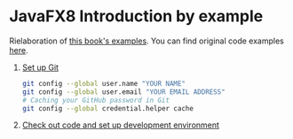 # JavaFX8 Introduction by example
Rielaboration of [this book's examples](http://www.apress.com/9781430264606). You can find original code examples [here](http://www.apress.com/downloadable/download/sample/sample_id/1548/).

1. [Set up Git](https://help.github.com/articles/set-up-git/)

   ```bash
   git config --global user.name "YOUR NAME"
   git config --global user.email "YOUR EMAIL ADDRESS"
   # Caching your GitHub password in Git
   git config --global credential.helper cache   
   ```
2. [Check out code and set up development environment](https://github.com/ecologylab/simpl/wiki/Check-out-code-and-set-up-development-environment)
